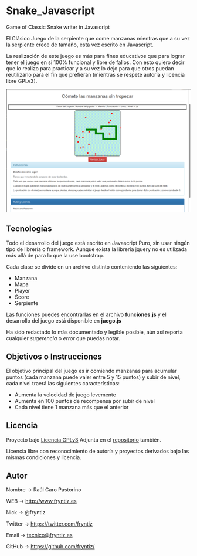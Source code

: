 # Snake_Javascript
Game of Classic Snake writer in Javascript

El Clásico Juego de la serpiente que come manzanas mientras que a su vez la serpiente crece de tamaño, esta vez escrito en Javascript.

La realización de este juego es más para fines educativos que para lograr tener el juego en si 100% funcional y libre de fallos. Con esto quiero decir que lo realizo para practicar y a su vez lo dejo para que otros puedan reutilizarlo para el fin que prefieran (mientras se respete autoría y licencia libre GPLv3).

![Previsualización de Juego Snake](preview.png)


## Tecnologías
Todo el desarrollo del juego está escrito en Javascript Puro, sin usar ningún tipo de librería o framework. Aunque exista la librería jquery no es utilizada más allá de para lo que la use bootstrap.

Cada clase se divide en un archivo distinto conteniendo las siguientes:
- Manzana
- Mapa
- Player
- Score
- Serpiente

Las funciones puedes encontrarlas en el archivo **funciones.js** y el desarrollo del juego está disponible en **juego.js**

Ha sido redactado lo más documentado y legible posible, aún así reporta cualquier *sugerencia* o *error* que puedas notar.


## Objetivos o Instrucciones
El objetivo principal del juego es ir comiendo manzanas para acumular puntos (cada manzana puede valer entre 5 y 15 puntos) y subir de nivel, cada nivel traerá las siguientes características:
- Aumenta la velocidad de juego levemente
- Aumenta en 100 puntos de recompensa por subir de nivel
- Cada nivel tiene 1 manzana más que el anterior


## Licencia
Proyecto bajo [Licencia GPLv3](href="https://www.gnu.org/licenses/gpl-3.0-standalone.html) Adjunta en el [repositorio](https://github.com/fryntiz/Snake_Javascript/blob/master/LICENSE) también.

Licencia libre con reconocimiento de autoría y proyectos derivados bajo las mismas condiciones y licencia.


## Autor
Nombre  → Raúl Caro Pastorino

WEB     → http://www.fryntiz.es

Nick    → @fryntiz

Twitter → https://twitter.com/fryntiz

Email   → tecnico@fryntiz.es

GitHub  → https://github.com/fryntiz/
